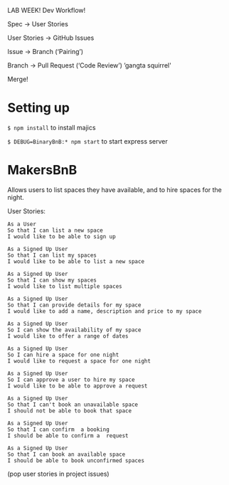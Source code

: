 LAB WEEK! Dev Workflow!

Spec -> User Stories

User Stories -> GitHub Issues

Issue -> Branch (‘Pairing’)

Branch -> Pull Request (‘Code Review’) ’gangta squirrel'

Merge!

# Setting up

```$ npm install``` to install majics 

```$ DEBUG=BinaryBnB:* npm start``` to start express server

# MakersBnB

Allows users to list spaces they have available, and to hire spaces for the night.

User Stories:

```
As a User
So that I can list a new space
I would like to be able to sign up
```
```
As a Signed Up User
So that I can list my spaces
I would like to be able to list a new space
```
```
As a Signed Up User
So that I can show my spaces
I would like to list multiple spaces
```
```
As a Signed Up User
So that I can provide details for my space
I would like to add a name, description and price to my space
```
```
As a Signed Up User
So I can show the availability of my space
I would like to offer a range of dates
```
```
As a Signed Up User
So I can hire a space for one night
I would like to request a space for one night
```
```
As a Signed Up User
So I can approve a user to hire my space
I would like to be able to approve a request
```
```
As a Signed Up User
So that I can't book an unavailable space
I should not be able to book that space
```
```
As a Signed Up User
So that I can confirm  a booking
I should be able to confirm a  request
```
```
As a Signed Up User
So that I can book an available space
I should be able to book unconfirmed spaces
```
(pop user stories in project issues)
